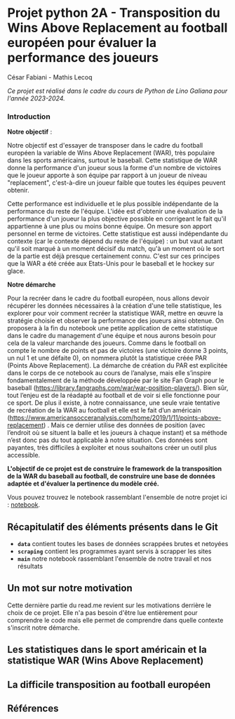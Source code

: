 # Projet python 2A - Transposition du Wins Above Replacement au football européen pour évaluer la performance des joueurs

César Fabiani - Mathis Lecoq

_Ce projet est réalisé dans le cadre du cours de Python de Lino Galiana pour l'année 2023-2024._
 
### Introduction


**Notre objectif** : 

Notre objectif est d'essayer de transposer dans le cadre du football européen la variable de Wins Above Replacement (WAR), très populaire dans les sports américains, surtout le baseball. Cette statistique de WAR donne la performance d'un joueur sous la forme d'un nombre de victoires que le joueur apporte à son équipe par rapport à un joueur de niveau "replacement", c'est-à-dire un joueur faible que toutes les équipes peuvent obtenir.

Cette performance est individuelle et le plus possible indépendante de la performance du reste de l'équipe. L'idée est d'obtenir une évaluation de la performance d'un joueur la plus objective possible en corrigeant le fait qu'il appartienne à une plus ou moins bonne équipe. On mesure son apport personnel en terme de victoires. Cette statistique est aussi indépendante du contexte (car le contexte dépend du reste de l'équipe) : un but vaut autant qu'il soit marqué à un moment décisif du match, qu'à un moment où le sort de la partie est déjà presque certainement connu. C'est sur ces principes que la WAR a été créée aux Etats-Unis pour le baseball et le hockey sur glace.

**Notre démarche** 

Pour la recréer dans le cadre du football européen, nous allons devoir récupérer les données nécessaires à la création d'une telle statistique, les explorer pour voir comment recréer la statistique WAR, mettre en œuvre la stratégie choisie et observer la performance des joueurs ainsi obtenue. On proposera à la fin du notebook une petite application de cette statistique dans le cadre du management d'une équipe et nous aurons besoin pour cela de la valeur marchande des joueurs.
Comme dans le football on compte le nombre de points et pas de victoires (une victoire donne 3 points, un nul 1 et une défaite 0), on nommera plutôt la statistique créée PAR (Points Above Replacement).
La démarche de création du PAR est explicitée dans le corps de ce notebook au cours de l’analyse, mais elle s’inspire fondamentalement de la méthode développée par le site Fan Graph pour le baseball (https://library.fangraphs.com/war/war-position-players/). 
Bien sûr, tout l’enjeu est de la réadapté au football et de voir si elle fonctionne pour ce sport.
De plus il existe, à notre connaissance, une seule vraie tentative de recréation de la WAR au football et elle est le fait d’un américain (https://www.americansocceranalysis.com/home/2019/1/11/points-above-replacement) . Mais ce dernier utilise des données de position (avec l’endroit où se situent la balle et les joueurs à chaque instant) et sa méthode n’est donc pas du tout applicable à notre situation. Ces données sont payantes, très difficiles à exploiter et nous souhaitons créer un outil plus accessible. 


**L'objectif de ce projet est de construire le framework de la transposition de la WAR du baseball au football, de construire une base de données adaptée et d'évaluer la pertinence du modèle créé.**


Vous pouvez trouvez le notebook rassemblant l'ensemble de notre projet ici : [notebook](https://github.com/lecoqm/evaluation_football/blob/main/main.ipynb).

## Récapitulatif des éléments présents dans le Git

- **`data`** contient toutes les bases de données scrappées brutes et netoyées
- **`scraping`** contient les programmes ayant servis à scrapper les sites
- **`main`** notre notebook rassemblant l'ensemble de notre travail et nos résultats

## Un mot sur notre motivation

Cette dernière partie du read.me revient sur les motivations derrière le choix de ce projet. Elle n'a pas besoin d'être lue entièrement pour comprendre le code mais elle permet de comprendre dans quelle contexte s'inscrit notre démarche.

## Les statistiques dans le sport américain et la statistique WAR (Wins Above Replacement)

## La difficile transposition au football européen

## Références